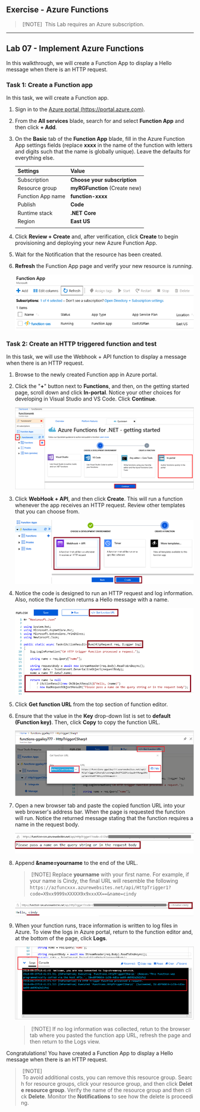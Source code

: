 ## Exercise - Azure Functions

> [!NOTE]
> This Lab requires an Azure subscription.

---

## Lab 07 - Implement Azure Functions

In this walkthrough, we will create a Function App to display a Hello message when there is an HTTP request. 

### Task 1: Create a Function app

In this task, we will create a Function app.

1. Sign in to the [Azure portal (https://portal.azure.com)](https://portal.azure.com?azure-portal=true).

2. From the **All services** blade, search for and select **Function App** and then click **+ Add**.

3. On the **Basic** tab of the **Function App** blade, fill in the Azure Function App settings fields (replace **xxxx** in the name of the function with letters and digits such that the name is globally unique). Leave the defaults for everything else. 

    | Settings | Value |
    | -- | --|
    | Subscription | **Choose your subscription** |
    | Resource group | **myRGFunction** (Create new) |
    | Function App name | **function-xxxx** |
    | Publish | **Code** |
    | Runtime stack | **.NET Core** |
    | Region | **East US** |
    | | |	

4. Click **Review + Create** and, after verification, click **Create** to begin provisioning and deploying your new Azure Function App.

5. Wait for the Notification that the resource has been created.

6. **Refresh** the Function App page and verify your new resource is *running*. 

    ![Screenshot of the Function App page with the new Function app.](../media/0701.png)

### Task 2: Create an HTTP triggered function and test

In this task, we will use the Webhook + API function to display a message when there is an HTTP request. 

1. Browse to the newly created Function app in Azure portal. 

2. Click the "**+**" button next to **Functions**, and then, on the getting started page, scroll down and click **In-portal**. Notice your other choices for developing in Visual Studio and VS Code. Click **Continue**. 

    ![Screenshot of the "choose a development environment" step in the Azure functions for dot net getting started pane inside Azure portal. The display elements for creating a new in-portal function are highlighted. The highlighted elements expand the function app, add new function, in-portal, and the continue button.](../media/0702.png)

3. Click **WebHook + API**, and then click **Create**. This will run a function whenever the app receives an HTTP request. Review other templates that you can choose from.

    ![Screenshot of the create a function step in the Azure functions for dot net getting started pane inside Azure portal. The webhook + api button and create button are highlighted to illustrate the display elements used to add a new webhook to an Azure function.](../media/0703.png)

4. Notice the code is designed to run an HTTP request and log information. Also, notice the function returns a Hello message with a name. 

    ![Screenshot of the function code. The Hello message is highlighted.](../media/0704.png)

5. Click **Get function URL** from the top section of function editor. 

6. Ensure that the value in the **Key** drop-down list is set to **default (Function key)**. Then, click **Copy** to copy the function URL. 

    ![Screenshot of the get function URL pane inside the function editor in Azure portal. The display elements get function URL button, set key dropdown, and copy URL button are highlighted to indicate how to obtain and copy the function URL from the function editor.](../media/0705.png)

7. Open a new browser tab and paste the copied function URL into your web browser's address bar. When the page is requested the function will run. Notice the returned message stating that the function requires a name in the request body.

    ![Screenshot of the please provide a name message.](../media/0706.png)

8. Append **&name=yourname** to the end of the URL.

    > [!NOTE]
    > Replace **yourname** with your first name. For example, if your name is Cindy, the final URL will resemble the following `https://azfuncxxx.azurewebsites.net/api/HttpTrigger1?code=X9xx9999xXXXXX9x9xxxXX==&name=cindy`

    ![Screenshot of a highlighted function URL and an appended example user name in the address bar of a web browser. The hello message and user name are also highlighted to illustrate the output of the function in the main browser window.](../media/0707.png)

9. When your function runs, trace information is written to log files in Azure. To view the logs in Azure portal, return to the function editor and, at the bottom of the page, click **Logs**.

    ![Screenshot of a trace information log, resulting from running the function inside the function editor in Azure portal.](../media/0709.png) 

    > [!NOTE]
    > If no log information was collected, retun to the browser tab where you pasted the function app URL, refresh the page and then return to the Logs view.

Congratulations! You have created a Function App to display a Hello message when there is an HTTP request. 

> [!NOTE]
> To avoid additional costs, you can remove this resource group. Search for resource groups, click your resource group, and then click **Delete resource group**. Verify the name of the resource group and then click **Delete**. Monitor the **Notifications** to see how the delete is proceeding.

